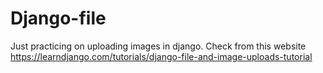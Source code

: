 # Django-file

Just practicing on uploading images in django. Check from this website https://learndjango.com/tutorials/django-file-and-image-uploads-tutorial
